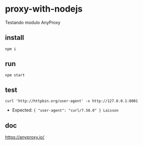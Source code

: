 # proxy-with-nodejs
Testando modulo AnyProxy

## install
`npm i`

## run
`npm start`

## test
`curl 'http://httpbin.org/user-agent' -x http://127.0.0.1:8001`
 - Expected:
`{
  "user-agent": "curl/7.58.0"
}
Laisson`

## doc
https://anyproxy.io/
